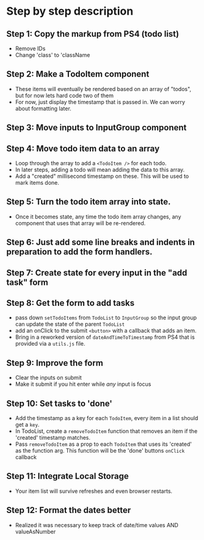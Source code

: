 # Step by step description
## Step 1: Copy the markup from PS4 (todo list)
- Remove IDs
- Change 'class' to 'className

## Step 2: Make a TodoItem component
- These items will eventually be rendered based on an array of "todos", but for now lets hard code two of them
- For now, just display the timestamp that is passed in. We can worry about formatting later.

## Step 3: Move inputs to InputGroup component

## Step 4: Move todo item data to an array
- Loop through the array to add a `<TodoItem />` for each todo.
- In later steps, adding a todo will mean adding the data to this array.
- Add a "created" millisecond timestamp on these. This will be used to mark items done.

## Step 5: Turn the todo item array into state.
- Once it becomes state, any time the todo item array changes, any component that uses that array will be re-rendered.

## Step 6: Just add some line breaks and indents in preparation to add the form handlers.

## Step 7: Create state for every input in the "add task" form

## Step 8: Get the form to add tasks
- pass down `setTodoItems` from `TodoList` to `InputGroup` so the input group can update the state of the parent `TodoList`
- add an onClick to the submit `<button>` with a callback that adds an item.
- Bring in a reworked version of `dateAndTimeToTimestamp` from PS4 that is provided via a `utils.js` file.

## Step 9: Improve the form
- Clear the inputs on submit
- Make it submit if you hit enter while *any* input is focus

## Step 10: Set tasks to 'done'
- Add the timestamp as a key for each `TodoItem`, every item in a list should get a `key`.
- In TodoList, create a `removeTodoItem` function that removes an item if the 'created' timestamp matches.
- Pass `removeTodoItem` as a prop to each `TodoItem` that uses its 'created' as the function arg. This function will be the 'done' buttons `onClick` callback

## Step 11: Integrate Local Storage
- Your item list will survive refreshes and even browser restarts.

## Step 12: Format the dates better
- Realized it was necessary to keep track of date/time values AND valueAsNumber
